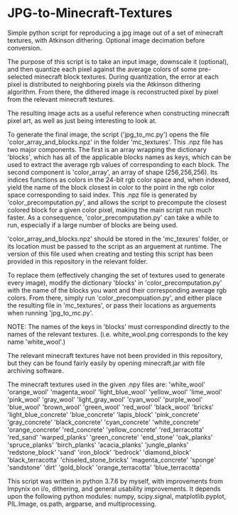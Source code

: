 # JPG-to-Minecraft-Textures
Simple python script for reproducing a jpg image out of a set of minecraft textures, with Atkinson dithering. Optional image decimation before conversion.

The purpose of this script is to take an input image, downscale it (optional), and then quantize each pixel against the average colors of some pre-selected minecraft block textures. During quantization, the error at each pixel is distributed to neighboring pixels via the Atkinson dithering algorithm. From there, the dithered image is reconstructed pixel by pixel from the relevant minecraft textures.

The resulting image acts as a useful reference when constructing minecraft pixel art, as well as just being interesting to look at.

To generate the final image, the script ('jpg_to_mc.py') opens the file 'color_array_and_blocks.npz' in the folder 'mc_textures'. This .npz file has two major components. The first is an array wrapping the dictionary 'blocks', which has all of the applicable blocks names as keys, which can be used to extract the average rgb values of corresponding to each block. The second component is 'color_array', an array of shape (256,256,256). Its indices functions as colors in the 24-bit rgb color space and, when indexed, yield the name of the block closest in color to the point in the rgb color space corresponding to said index. This .npz file is generated by 'color_precomputation.py', and allows the script to precompute the closest colored block for a given color pixel, making the main script run much faster. As a consequence, 'color_precomputation.py' can take a while to run, especially if a large number of blocks are being used.

'color_array_and_blocks.npz' should be stored in the 'mc_texures' folder, or its location must be passed to the script as an arguement at runtime. The version of this file used when creating and testing this script has been provided in this repository in the relevant folder.

To replace them (effectively changing the set of textures used to generate every image), modify the dictionary 'blocks' in 'color_precomputation.py' with the name of the blocks you want and their corresponding average rgb colors. From there, simply run 'color_precompuation.py', and either place the resulting file in 'mc_textures', or pass their locations as arguements when running 'jpg_to_mc.py'.

NOTE: The names of the keys in 'blocks' must correspondind directly to the names of the relevant textures. (i.e. white_wool.png corresponds to the key name 'white_wool'.)

The relevant minecraft textures have not been provided in this repository, but they can be found fairly easily by opening minecraft.jar with file archiving software.

The minecraft textures used in the given .npy files are:
    'white_wool'
    'orange_wool'
    'magenta_wool'
    'light_blue_wool'
    'yellow_wool'
    'lime_wool'
    'pink_wool'
    'gray_wool'
    'light_gray_wool'
    'cyan_wool'
    'purple_wool'
    'blue_wool'
    'brown_wool'
    'green_wool'
    'red_wool'
    'black_wool'
    'bricks'
    'light_blue_concrete'
    'blue_concrete'
    'lapis_block'
    'pink_concrete'
    'gray_concrete'
    'black_concrete'
    'cyan_concrete'
    'white_concrete'
    'orange_concrete'
    'red_concrete'
    'yellow_concrete'
    'red_terracotta'
    'red_sand'
    'warped_planks'
    'green_concrete'
    'end_stone'
    'oak_planks'
    'spruce_planks'
    'birch_planks'
    'acacia_planks'
    'jungle_planks'
    'redstone_block'
    'sand'
    'iron_block'
    'bedrock'
    'diamond_block'
    'black_terracotta'
    'chiseled_stone_bricks'
    'magenta_concrete'
    'sponge'
    'sandstone'
    'dirt'
    'gold_block'
    'orange_terracotta'
    'blue_terracotta'

This script was written in python 3.7.6 by myself, with improvements from lmpynix on i/o, dithering, and general usability improvements.
It depends upon the following python modules: numpy, scipy.signal, matplotlib.pyplot, PIL.Image, os.path, argparse, and multiprocessing.
